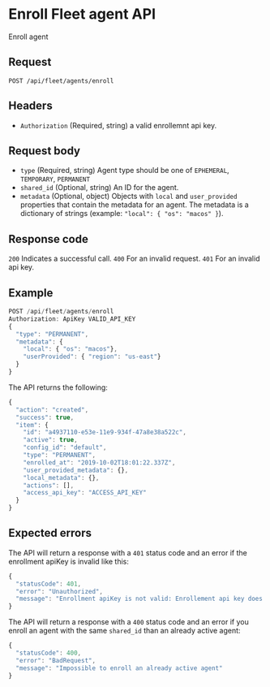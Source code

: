 # Enroll Fleet agent API

Enroll agent

## Request

`POST /api/fleet/agents/enroll`

## Headers

- `Authorization` (Required, string) a valid enrollemnt api key.

## Request body

- `type` (Required, string) Agent type should be one of `EPHEMERAL`, `TEMPORARY`, `PERMANENT`
- `shared_id` (Optional, string) An ID for the agent.
- `metadata` (Optional, object) Objects with `local` and `user_provided` properties that contain the metadata for an agent. The metadata is a dictionary of strings (example: `"local": { "os": "macos" }`).

## Response code

`200` Indicates a successful call.
`400` For an invalid request.
`401` For an invalid api key.

## Example

```js
POST /api/fleet/agents/enroll
Authorization: ApiKey VALID_API_KEY
{
  "type": "PERMANENT",
  "metadata": {
    "local": { "os": "macos"},
    "userProvided": { "region": "us-east"}
  }
}
```

The API returns the following:

```js
{
  "action": "created",
  "success": true,
  "item": {
    "id": "a4937110-e53e-11e9-934f-47a8e38a522c",
    "active": true,
    "config_id": "default",
    "type": "PERMANENT",
    "enrolled_at": "2019-10-02T18:01:22.337Z",
    "user_provided_metadata": {},
    "local_metadata": {},
    "actions": [],
    "access_api_key": "ACCESS_API_KEY"
  }
}
```

## Expected errors

The API will return a response with a `401` status code and an error if the enrollment apiKey is invalid like this:

```js
{
  "statusCode": 401,
  "error": "Unauthorized",
  "message": "Enrollment apiKey is not valid: Enrollement api key does not exists or is not active"
}
```

The API will return a response with a `400` status code and an error if you enroll an agent with the same `shared_id` than an already active agent:

```js
{
  "statusCode": 400,
  "error": "BadRequest",
  "message": "Impossible to enroll an already active agent"
}
```
